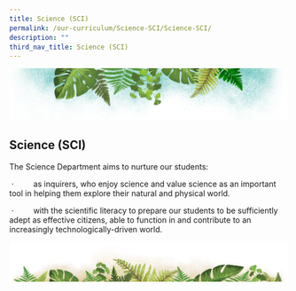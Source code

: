 ```yaml
---
title: Science (SCI)
permalink: /our-curriculum/Science-SCI/Science-SCI/
description: ""
third_nav_title: Science (SCI)
---
```

![](/images/Banner.png)

Science (SCI)
-------------

The Science Department aims to nurture our students:

 ·         as inquirers, who enjoy science and value science as an important tool in helping them explore their natural and physical world.

 ·         with the scientific literacy to prepare our students to be sufficiently adept as effective citizens, able to function in and contribute to an increasingly technologically-driven world.
 
 ![](/images/bg-bottom.png)